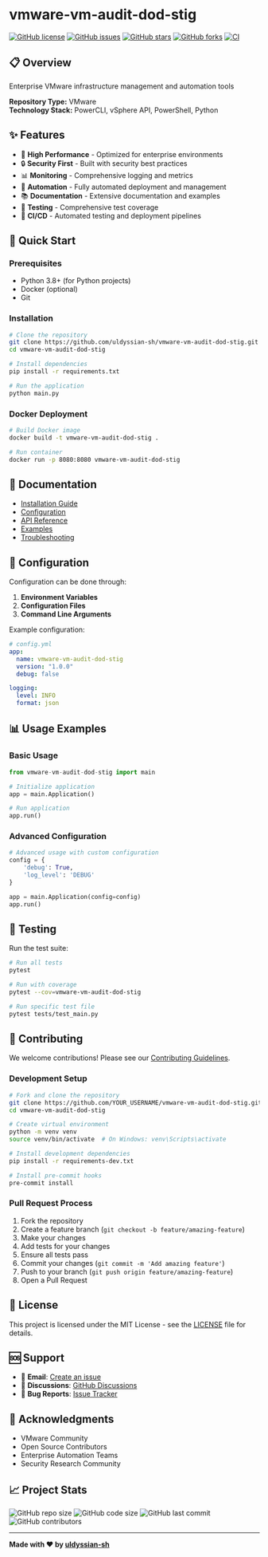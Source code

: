 # vmware-vm-audit-dod-stig

[![GitHub license](https://img.shields.io/github/license/uldyssian-sh/vmware-vm-audit-dod-stig)](https://github.com/uldyssian-sh/vmware-vm-audit-dod-stig/blob/main/LICENSE)
[![GitHub issues](https://img.shields.io/github/issues/uldyssian-sh/vmware-vm-audit-dod-stig)](https://github.com/uldyssian-sh/vmware-vm-audit-dod-stig/issues)
[![GitHub stars](https://img.shields.io/github/stars/uldyssian-sh/vmware-vm-audit-dod-stig)](https://github.com/uldyssian-sh/vmware-vm-audit-dod-stig/stargazers)
[![GitHub forks](https://img.shields.io/github/forks/uldyssian-sh/vmware-vm-audit-dod-stig)](https://github.com/uldyssian-sh/vmware-vm-audit-dod-stig/network)
[![CI](https://github.com/uldyssian-sh/vmware-vm-audit-dod-stig/workflows/CI/badge.svg)](https://github.com/uldyssian-sh/vmware-vm-audit-dod-stig/actions)

## 📋 Overview

Enterprise VMware infrastructure management and automation tools

**Repository Type:** VMware  
**Technology Stack:** PowerCLI, vSphere API, PowerShell, Python

## ✨ Features

- 🚀 **High Performance** - Optimized for enterprise environments
- 🔒 **Security First** - Built with security best practices
- 📊 **Monitoring** - Comprehensive logging and metrics
- 🔧 **Automation** - Fully automated deployment and management
- 📚 **Documentation** - Extensive documentation and examples
- 🧪 **Testing** - Comprehensive test coverage
- 🔄 **CI/CD** - Automated testing and deployment pipelines

## 🚀 Quick Start

### Prerequisites

- Python 3.8+ (for Python projects)
- Docker (optional)
- Git

### Installation

```bash
# Clone the repository
git clone https://github.com/uldyssian-sh/vmware-vm-audit-dod-stig.git
cd vmware-vm-audit-dod-stig

# Install dependencies
pip install -r requirements.txt

# Run the application
python main.py
```

### Docker Deployment

```bash
# Build Docker image
docker build -t vmware-vm-audit-dod-stig .

# Run container
docker run -p 8080:8080 vmware-vm-audit-dod-stig
```

## 📖 Documentation

- [Installation Guide](docs/installation.md)
- [Configuration](docs/configuration.md)
- [API Reference](docs/api.md)
- [Examples](examples/)
- [Troubleshooting](docs/troubleshooting.md)

## 🔧 Configuration

Configuration can be done through:

1. **Environment Variables**
2. **Configuration Files**
3. **Command Line Arguments**

Example configuration:

```yaml
# config.yml
app:
  name: vmware-vm-audit-dod-stig
  version: "1.0.0"
  debug: false

logging:
  level: INFO
  format: json
```

## 📊 Usage Examples

### Basic Usage

```python
from vmware-vm-audit-dod-stig import main

# Initialize application
app = main.Application()

# Run application
app.run()
```

### Advanced Configuration

```python
# Advanced usage with custom configuration
config = {
    'debug': True,
    'log_level': 'DEBUG'
}

app = main.Application(config=config)
app.run()
```

## 🧪 Testing

Run the test suite:

```bash
# Run all tests
pytest

# Run with coverage
pytest --cov=vmware-vm-audit-dod-stig

# Run specific test file
pytest tests/test_main.py
```

## 🤝 Contributing

We welcome contributions! Please see our [Contributing Guidelines](CONTRIBUTING.md).

### Development Setup

```bash
# Fork and clone the repository
git clone https://github.com/YOUR_USERNAME/vmware-vm-audit-dod-stig.git
cd vmware-vm-audit-dod-stig

# Create virtual environment
python -m venv venv
source venv/bin/activate  # On Windows: venv\Scripts\activate

# Install development dependencies
pip install -r requirements-dev.txt

# Install pre-commit hooks
pre-commit install
```

### Pull Request Process

1. Fork the repository
2. Create a feature branch (`git checkout -b feature/amazing-feature`)
3. Make your changes
4. Add tests for your changes
5. Ensure all tests pass
6. Commit your changes (`git commit -m 'Add amazing feature'`)
7. Push to your branch (`git push origin feature/amazing-feature`)
8. Open a Pull Request

## 📄 License

This project is licensed under the MIT License - see the [LICENSE](LICENSE) file for details.

## 🆘 Support

- 📧 **Email**: [Create an issue](https://github.com/uldyssian-sh/vmware-vm-audit-dod-stig/issues/new)
- 💬 **Discussions**: [GitHub Discussions](https://github.com/uldyssian-sh/vmware-vm-audit-dod-stig/discussions)
- 🐛 **Bug Reports**: [Issue Tracker](https://github.com/uldyssian-sh/vmware-vm-audit-dod-stig/issues)

## 🙏 Acknowledgments

- VMware Community
- Open Source Contributors
- Enterprise Automation Teams
- Security Research Community

## 📈 Project Stats

![GitHub repo size](https://img.shields.io/github/repo-size/uldyssian-sh/vmware-vm-audit-dod-stig)
![GitHub code size](https://img.shields.io/github/languages/code-size/uldyssian-sh/vmware-vm-audit-dod-stig)
![GitHub last commit](https://img.shields.io/github/last-commit/uldyssian-sh/vmware-vm-audit-dod-stig)
![GitHub contributors](https://img.shields.io/github/contributors/uldyssian-sh/vmware-vm-audit-dod-stig)

---

**Made with ❤️ by [uldyssian-sh](https://github.com/uldyssian-sh)**
<!-- Deployment trigger Wed Sep 17 22:40:58 CEST 2025 -->
